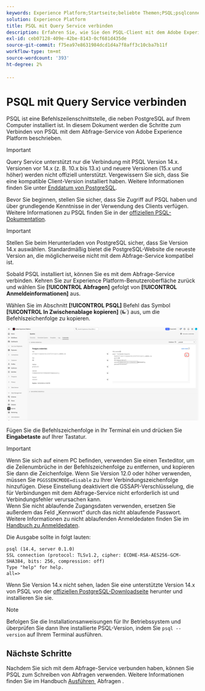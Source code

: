 ```yaml
---
keywords: Experience Platform;Startseite;beliebte Themen;PSQL;psqlconnect to query service;Abfrage-Service;Abfrage-Service;
solution: Experience Platform
title: PSQL mit Query Service verbinden
description: Erfahren Sie, wie Sie den PSQL-Client mit dem Adobe Experience Platform Query Service verbinden, einschließlich unterstützter PostgreSQL-Versionen und Einrichtungsanweisungen.
exl-id: ceb07128-409e-42be-8143-0cf681d435de
source-git-commit: f75ea97e8631984dcd1d4a7f8aff3c10cba7b11f
workflow-type: tm+mt
source-wordcount: '393'
ht-degree: 2%

---
```


# PSQL mit Query Service verbinden

PSQL ist eine Befehlszeilenschnittstelle, die neben PostgreSQL auf Ihrem Computer installiert ist. In diesem Dokument werden die Schritte zum Verbinden von PSQL mit dem Abfrage-Service von Adobe Experience Platform beschrieben.

>[!IMPORTANT]
>
>Query Service unterstützt nur die Verbindung mit PSQL Version 14.x. Versionen vor 14.x (z. B. 10.x bis 13.x) und neuere Versionen (15.x und höher) werden nicht offiziell unterstützt. Vergewissern Sie sich, dass Sie eine kompatible Client-Version installiert haben. Weitere Informationen finden Sie unter [Enddatum von PostgreSQL](https://endoflife.date/postgresql).

Bevor Sie beginnen, stellen Sie sicher, dass Sie Zugriff auf PSQL haben und über grundlegende Kenntnisse in der Verwendung des Clients verfügen. Weitere Informationen zu PSQL finden Sie in der [offiziellen PSQL-Dokumentation](https://www.postgresql.org/docs/current/app-psql.html).

>[!IMPORTANT]
>
>Stellen Sie beim Herunterladen von PostgreSQL sicher, dass Sie Version 14.x auswählen. Standardmäßig bietet die PostgreSQL-Website die neueste Version an, die möglicherweise nicht mit dem Abfrage-Service kompatibel ist.

Sobald PSQL installiert ist, können Sie es mit dem Abfrage-Service verbinden. Kehren Sie zur Experience Platform-Benutzeroberfläche zurück und wählen Sie **[!UICONTROL Abfragen]** gefolgt von **[!UICONTROL Anmeldeinformationen]** aus.

Wählen Sie im Abschnitt **[!UICONTROL PSQL]** Befehl das Symbol **[!UICONTROL In Zwischenablage kopieren]** (![Kopiersymbol](/help/images/icons/copy.png)) aus, um die Befehlszeichenfolge zu kopieren.

![Die Registerkarte „Anmeldeinformationen“ des Abfragen-Dashboards mit hervorgehobenem Kopiersymbol.](../images/clients/psql/copy-credentials.png)

Fügen Sie die Befehlszeichenfolge in Ihr Terminal ein und drücken Sie **Eingabetaste** auf Ihrer Tastatur.

>[!IMPORTANT]
>
>Wenn Sie sich auf einem PC befinden, verwenden Sie einen Texteditor, um die Zeilenumbrüche in der Befehlszeichenfolge zu entfernen, und kopieren Sie dann die Zeichenfolge. Wenn Sie Version 12.0 oder höher verwenden, müssen Sie `PGGSSENCMODE=disable` zu Ihrer Verbindungszeichenfolge hinzufügen. Diese Einstellung deaktiviert die GSSAPI-Verschlüsselung, die für Verbindungen mit dem Abfrage-Service nicht erforderlich ist und Verbindungsfehler verursachen kann.<br>Wenn Sie nicht ablaufende Zugangsdaten verwenden, ersetzen Sie außerdem das Feld „Kennwort“ durch das nicht ablaufende Passwort. Weitere Informationen zu nicht ablaufenden Anmeldedaten finden Sie im [Handbuch zu Anmeldedaten](../ui/credentials.md).

Die Ausgabe sollte in folgt lauten:

```shell
psql (14.4, server 0.1.0)
SSL connection (protocol: TLSv1.2, cipher: ECDHE-RSA-AES256-GCM-SHA384, bits: 256, compression: off)
Type "help" for help.
all=>
```

Wenn Sie Version 14.x nicht sehen, laden Sie eine unterstützte Version 14.x von PSQL von der [offiziellen PostgreSQL-Downloadseite](https://www.postgresql.org/download/) herunter und installieren Sie sie.

>[!NOTE]
>
>Befolgen Sie die Installationsanweisungen für Ihr Betriebssystem und überprüfen Sie dann Ihre installierte PSQL-Version, indem Sie `psql --version` auf Ihrem Terminal ausführen.

## Nächste Schritte

Nachdem Sie sich mit dem Abfrage-Service verbunden haben, können Sie PSQL zum Schreiben von Abfragen verwenden. Weitere Informationen finden Sie im Handbuch [&#x200B; Ausführen &#x200B;](../best-practices/writing-queries.md) Abfragen .

